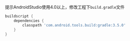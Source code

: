 提示AndroidStudio使用4.0以上，修改工程下`build.gradle`文件

```groovy
buildscript {
    dependencies {
        classpath 'com.android.tools.build:gradle:3.5.0'
    }
}
```